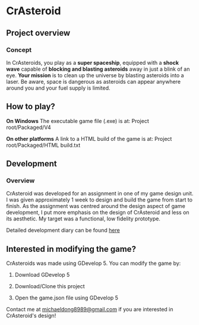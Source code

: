 # CrAsteroid

## Project overview
### Concept
In CrAsteroids, you play as a **super spaceship**, equipped with a **shock wave** capable of **blocking and blasting asteroids** away in just a blink of an eye. **Your mission** is to clean up the universe by blasting asteroids into a laser. Be aware, space is dangerous as asteroids can appear anywhere around you and your fuel supply is limited.

## How to play?
**On Windows**
The executable game file (.exe) is at:
Project root/Packaged/V4

**On other platforms**
A link to a HTML build of the game is at:
Project root/Packaged/HTML build.txt

## Development
### Overview
CrAsteroid was developed for an assignment in one of my game design unit. I was given approximately 1 week to design and build the game from start to finish. 
As the assignment was centred around the design aspect of game development, I put more emphasis on the design of CrAsteroid and less on its aesthetic. My target was a functional, low fidelity prototype.

Detailed development diary can be found [here](https://dongdao-michael.tumblr.com/post/626847738230915072/crasteroid-pitch)

## Interested in modifying the game?
CrAsteroids was made using GDevelop 5. You can modify the game by: 

1. Download GDevelop 5

2. Download/Clone this project

3. Open the game.json file using GDevelop 5


Contact me at michaeldong8989@gmail.com if you are interested in CrAsteroid's design!
